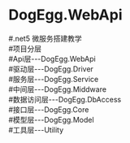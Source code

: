 # DogEgg.WebApi  
#.net5 微服务搭建教学  
#项目分层  
#Api层---DogEgg.WebApi  
#驱动层---DogEgg.Driver   
#服务层---DogEgg.Service  
#中间层---DogEgg.Middware  
#数据访问层---DogEgg.DbAccess   
#接口层---DogEgg.Core   
#模型层---DogEgg.Model  
#工具层---Utility   
